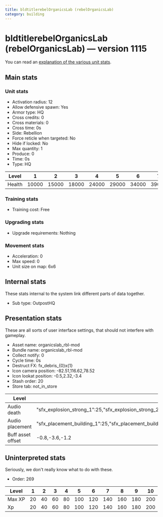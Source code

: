```yaml
---
title: bldtitlerebelOrganicsLab (rebelOrganicsLab)
category: building
---
```


# bldtitlerebelOrganicsLab (rebelOrganicsLab) — version 1115

You can read an [explanation  of the various unit stats](unitexplained.md).

## Main stats

### Unit stats

  * Activation radius: 12
  * Allow defensive spawn: Yes
  * Armor type: HQ
  * Cross credits: 0
  * Cross materials: 0
  * Cross time: 0s
  * Side: Rebellion
  * Force reticle when targeted: No
  * Hide if locked: No
  * Max quantity: 1
  * Produce: 0
  * Time: 0s
  * Type: HQ

|Level |1    |2    |3    |4    |5    |6    |7    |8    |9    |10   |
|------|-----|-----|-----|-----|-----|-----|-----|-----|-----|-----|
|Health|10000|15000|18000|24000|29000|34000|39000|44000|49000|54000|


### Training stats

  * Training cost: Free

### Upgrading stats

  * Upgrade requirements: Nothing

### Movement stats

  * Acceleration: 0
  * Max speed: 0
  * Unit size on map: 6x6

## Internal stats

These stats internal to the system link different parts of data together.

  * Sub type: OutpostHQ

## Presentation stats

These are all sorts of user interface settings, that should not interfere with gameplay.

  * Asset name: organicslab_rbl-mod
  * Bundle name: organicslab_rbl-mod
  * Collect notify: 0
  * Cycle time: 0s
  * Destruct FX: fx_debris_{0}x{1}
  * Icon camera position: -82.51,116.62,78.52
  * Icon lookat position: -0.5,2.32,-3.4
  * Stash order: 20
  * Store tab: not_in_store

|Level            |1                                                                                                                      |2                                                                                                                      |3                                                                                                                      |4                                                                                                                      |5                                                                                                                      |6                                                                                                                      |7                                                                                                                      |8                                                                                                                      |9                                                                                                                      |10                                                                                                                     |
|-----------------|-----------------------------------------------------------------------------------------------------------------------|-----------------------------------------------------------------------------------------------------------------------|-----------------------------------------------------------------------------------------------------------------------|-----------------------------------------------------------------------------------------------------------------------|-----------------------------------------------------------------------------------------------------------------------|-----------------------------------------------------------------------------------------------------------------------|-----------------------------------------------------------------------------------------------------------------------|-----------------------------------------------------------------------------------------------------------------------|-----------------------------------------------------------------------------------------------------------------------|-----------------------------------------------------------------------------------------------------------------------|
|Audio death      |"sfx_explosion_strong_1":25,"sfx_explosion_strong_2":25,"sfx_explosion_strong_3":25,"sfx_explosion_strong_4":65        |"sfx_explosion_strong_1":25,"sfx_explosion_strong_2":25,"sfx_explosion_strong_3":25,"sfx_explosion_strong_4":66        |"sfx_explosion_strong_1":25,"sfx_explosion_strong_2":25,"sfx_explosion_strong_3":25,"sfx_explosion_strong_4":67        |"sfx_explosion_strong_1":25,"sfx_explosion_strong_2":25,"sfx_explosion_strong_3":25,"sfx_explosion_strong_4":68        |"sfx_explosion_strong_1":25,"sfx_explosion_strong_2":25,"sfx_explosion_strong_3":25,"sfx_explosion_strong_4":69        |"sfx_explosion_strong_1":25,"sfx_explosion_strong_2":25,"sfx_explosion_strong_3":25,"sfx_explosion_strong_4":70        |"sfx_explosion_strong_1":25,"sfx_explosion_strong_2":25,"sfx_explosion_strong_3":25,"sfx_explosion_strong_4":71        |"sfx_explosion_strong_1":25,"sfx_explosion_strong_2":25,"sfx_explosion_strong_3":25,"sfx_explosion_strong_4":72        |"sfx_explosion_strong_1":25,"sfx_explosion_strong_2":25,"sfx_explosion_strong_3":25,"sfx_explosion_strong_4":73        |"sfx_explosion_strong_1":25,"sfx_explosion_strong_2":25,"sfx_explosion_strong_3":25,"sfx_explosion_strong_4":74        |
|Audio placement  |"sfx_placement_building_1":25,"sfx_placement_building_2":25,"sfx_placement_building_3":25,"sfx_placement_building_4":65|"sfx_placement_building_1":25,"sfx_placement_building_2":25,"sfx_placement_building_3":25,"sfx_placement_building_4":66|"sfx_placement_building_1":25,"sfx_placement_building_2":25,"sfx_placement_building_3":25,"sfx_placement_building_4":67|"sfx_placement_building_1":25,"sfx_placement_building_2":25,"sfx_placement_building_3":25,"sfx_placement_building_4":68|"sfx_placement_building_1":25,"sfx_placement_building_2":25,"sfx_placement_building_3":25,"sfx_placement_building_4":69|"sfx_placement_building_1":25,"sfx_placement_building_2":25,"sfx_placement_building_3":25,"sfx_placement_building_4":70|"sfx_placement_building_1":25,"sfx_placement_building_2":25,"sfx_placement_building_3":25,"sfx_placement_building_4":71|"sfx_placement_building_1":25,"sfx_placement_building_2":25,"sfx_placement_building_3":25,"sfx_placement_building_4":72|"sfx_placement_building_1":25,"sfx_placement_building_2":25,"sfx_placement_building_3":25,"sfx_placement_building_4":73|"sfx_placement_building_1":25,"sfx_placement_building_2":25,"sfx_placement_building_3":25,"sfx_placement_building_4":74|
|Buff asset offset|-0.8,-3.6,-1.2                                                                                                         |-0.8,-3.6,-1.2                                                                                                         |-0.8,-3.6,-1.2                                                                                                         |-1,-3.6,-1.6                                                                                                           |-1.6,-2.4,-1.6                                                                                                         |-1.6,-2.4,-1.6                                                                                                         |-2,-2.2,-2                                                                                                             |-2.6,-1.8,-2.6                                                                                                         |-2.6,-1.8,-2.6                                                                                                         |-2.6,-1.8,-2.6                                                                                                         |


## Uninterpreted stats

Seriously, we don't really know what to do with these.

  * Order: 269

|Level |1 |2 |3 |4 |5  |6  |7  |8  |9  |10 |
|------|--|--|--|--|---|---|---|---|---|---|
|Max XP|20|40|60|80|100|120|140|160|180|200|
|Xp    |20|40|60|80|100|120|140|160|180|200|


